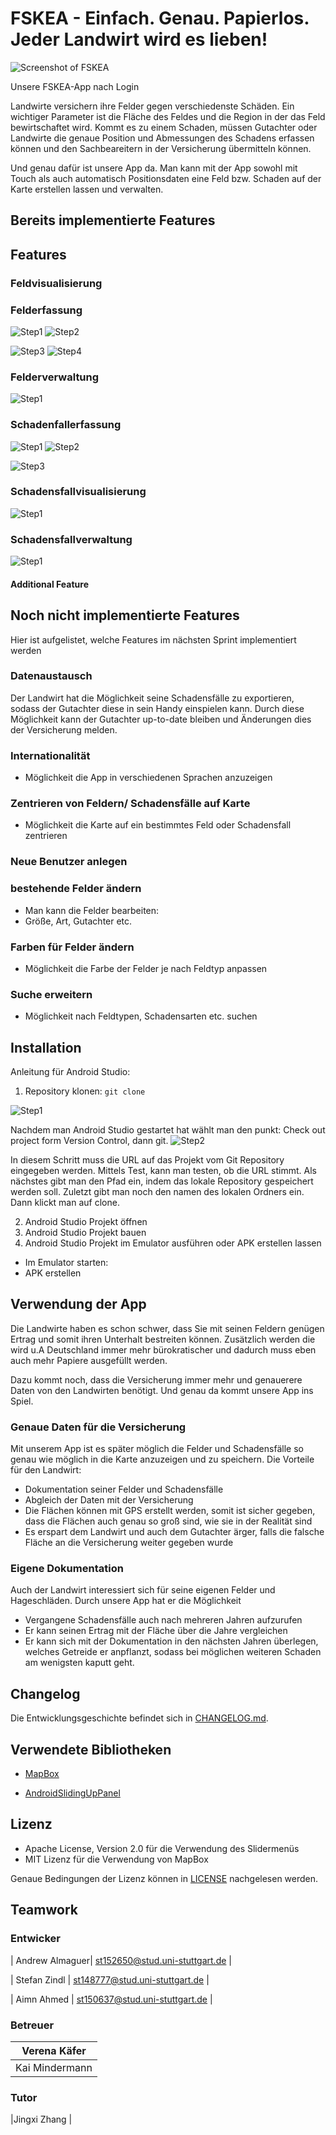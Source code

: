 # FSKEA - Einfach. Genau. Papierlos. Jeder Landwirt wird es lieben!

![Screenshot of FSKEA](doc/images/screenshots/app_screenshot.png)

Unsere FSKEA-App nach Login

Landwirte versichern ihre Felder gegen verschiedenste Schäden.
Ein wichtiger Parameter ist die Fläche des Feldes und die Region in der das Feld bewirtschaftet wird.
Kommt es zu einem Schaden, müssen Gutachter oder Landwirte die genaue Position und Abmessungen des Schadens erfassen können und den Sachbeareitern in der Versicherung übermitteln können.

Und genau dafür ist unsere App da. Man kann mit der App sowohl mit Touch als auch automatisch Positionsdaten eine Feld bzw. Schaden auf der Karte erstellen lassen und verwalten.

## Bereits implementierte Features

## Features



### Feldvisualisierung

### Felderfassung
![Step1](doc/images/screenshots/app_menu_open.png)
![Step2](doc/images/screenshots/create_field_begin.png)

![Step3](doc/images/screenshots/create_field.png)
![Step4](doc/images/screenshots/create_field_complete.png)

### Felderverwaltung
![Step1](doc/images/screenshots/felderverwaltung.png)

### Schadenfallerfassung
![Step1](doc/images/screenshots/app_menu_open.png)
![Step2](doc/images/screenshots/create_damage.png)

![Step3](doc/images/screenshots/create_damage_complete.png)

### Schadensfallvisualisierung
![Step1](doc/images/screenshots/schadensvisualisierung.png)

### Schadensfallverwaltung
![Step1](doc/images/screenshots/shadensverwaltung.png)

#### Additional Feature

## Noch nicht implementierte Features
Hier ist aufgelistet, welche Features im nächsten Sprint implementiert werden
### Datenaustausch

Der Landwirt hat die Möglichkeit seine Schadensfälle zu exportieren, sodass der Gutachter diese in sein Handy einspielen kann. Durch diese Möglichkeit kann der Gutachter up-to-date bleiben und Änderungen dies der Versicherung melden.

### Internationalität
- Möglichkeit die App in verschiedenen Sprachen anzuzeigen
### Zentrieren von Feldern/ Schadensfälle auf Karte
- Möglichkeit die Karte auf ein bestimmtes Feld oder Schadensfall zentrieren
### Neue Benutzer anlegen
### bestehende Felder ändern
- Man kann die Felder bearbeiten:
 - Größe, Art, Gutachter etc.
### Farben für Felder ändern
- Möglichkeit die Farbe der Felder je nach Feldtyp anpassen
### Suche erweitern
- Möglichkeit nach Feldtypen, Schadensarten etc. suchen

## Installation
Anleitung für Android Studio:
1. Repository klonen: `git clone`

![Step1](doc/images/tutorial/s1.PNG)

Nachdem man Android Studio gestartet hat wählt man den punkt:
Check out project form Version Control, dann git.
![Step2](doc/images/tutorial/s2.PNG)

In diesem Schritt muss die URL auf das Projekt vom Git Repository eingegeben werden. Mittels Test, kann man testen, ob die URL stimmt.
Als nächstes gibt man den Pfad ein, indem das lokale Repository gespeichert werden soll.
Zuletzt gibt man noch den namen des lokalen Ordners ein. Dann klickt man auf clone.

2. Android Studio Projekt öffnen
3. Android Studio Projekt bauen
4. Android Studio Projekt im Emulator ausführen oder APK erstellen lassen
- Im Emulator starten:
- APK erstellen


## Verwendung der App

Die Landwirte haben es schon schwer, dass Sie mit seinen Feldern genügen Ertrag und somit ihren Unterhalt bestreiten können. Zusätzlich werden die wird u.A Deutschland immer mehr bürokratischer und dadurch muss eben auch mehr Papiere ausgefüllt werden.

Dazu kommt noch, dass die Versicherung immer mehr und genauerere Daten von den Landwirten benötigt. Und genau da kommt unsere App ins Spiel.

### Genaue Daten für die Versicherung

Mit unserem App ist es später möglich die Felder und Schadensfälle so genau wie möglich in die Karte anzuzeigen und zu speichern.
Die Vorteile für den Landwirt:
- Dokumentation seiner Felder und Schadensfälle
- Abgleich der Daten mit der Versicherung
- Die Flächen können mit GPS erstellt werden, somit ist sicher gegeben, dass die Flächen auch genau so groß sind, wie sie in der Realität sind
- Es erspart dem Landwirt und auch dem Gutachter ärger, falls die falsche Fläche an die Versicherung weiter gegeben wurde


### Eigene Dokumentation
Auch der Landwirt interessiert sich für seine eigenen Felder und Hageschläden. Durch unsere App hat er die Möglichkeit
- Vergangene Schadensfälle auch nach mehreren Jahren aufzurufen
- Er kann seinen Ertrag mit der Fläche über die Jahre vergleichen
- Er kann sich mit der Dokumentation in den nächsten Jahren überlegen, welches Getreide er anpflanzt, sodass bei möglichen weiteren Schaden am wenigsten kaputt geht.

## Changelog

Die Entwicklungsgeschichte befindet sich in [CHANGELOG.md](CHANGELOG.md).

## Verwendete Bibliotheken
- [MapBox](https://github.com/mapbox/mapbox-gl-native)

- [AndroidSlidingUpPanel](https://github.com/umano/AndroidSlidingUpPanel)
## Lizenz

- Apache License, Version 2.0 für die Verwendung des Slidermenüs
- MIT Lizenz für die Verwendung von MapBox

Genaue Bedingungen der Lizenz können in [LICENSE](LICENSE) nachgelesen werden.

## Teamwork

### Entwicker

| Andrew Almaguer| st152650@stud.uni-stuttgart.de |

| Stefan Zindl | st148777@stud.uni-stuttgart.de |

| Aimn Ahmed | st150637@stud.uni-stuttgart.de |

### Betreuer
| Verena Käfer |
| ----------|
| Kai Mindermann |

### Tutor
|Jingxi Zhang |
